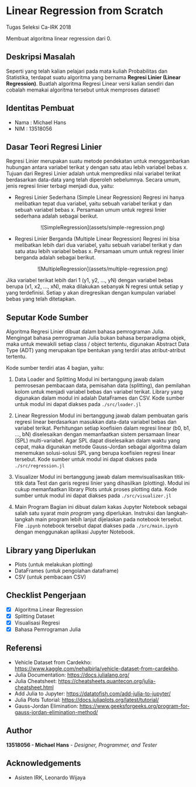 # Linear Regression from Scratch
Tugas Seleksi Ca-IRK 2018

Membuat algoritma linear regression dari 0.

## Deskripsi Masalah
Seperti yang telah kalian pelajari pada mata kuliah Probabilitas dan Statistika, terdapat suatu algoritma yang bernama <b>Regresi Linier (Linear Regression)</b>. Buatlah algoritma Regresi Linear versi kalian sendiri dan cobalah memakai algoritma tersebut untuk memproses dataset!

## Identitas Pembuat
- Nama    : Michael Hans
- NIM     : 13518056

## Dasar Teori Regresi Linier
Regresi Linier merupakan suatu metode pendekatan untuk menggambarkan hubungan antara variabel terikat y dengan satu atau lebih variabel bebas x. Tujuan dari Regresi Linier adalah untuk memprediksi nilai variabel terikat berdasarkan data-data yang telah diperoleh sebelumnya. Secara umum, jenis regresi linier terbagi menjadi dua, yaitu:
- Regresi Linier Sederhana (Simple Linear Regression)
  Regresi ini hanya melibatkan tepat dua variabel, yaitu sebuah variabel terikat y dan sebuah variabel bebas x. Persamaan umum untuk regresi linier sederhana adalah sebagai berikut.
  <p align="center">
  ![SimpleRegression](assets/simple-regression.png)
  </p>

- Regresi Linier Berganda (Multiple Linear Regression)
  Regresi ini bisa melibatkan lebih dari dua variabel, yaitu sebuah variabel terikat y dan satu atau lebih variabel bebas x. Persamaan umum untuk regresi linier berganda adalah sebagai berikut.
  <p align="center">
  ![MultipleRegression](assets/multiple-regression.png)
  </p>

Jika variabel terikat lebih dari 1 (y1, y2, ..., yN) dengan variabel bebas berupa (x1, x2, ..., xN), maka dilakukan sebanyak N regresi untuk setiap y yang terdefinisi. Setiap y akan diregresikan dengan kumpulan variabel bebas yang telah ditetapkan.

## Seputar Kode Sumber
Algoritma Regresi Linier dibuat dalam bahasa pemrograman Julia. Mengingat bahasa pemrograman Julia bukan bahasa berparadigma objek, maka untuk mewakili setiap class / object tertentu, digunakan Abstract Data Type (ADT) yang merupakan tipe bentukan yang terdiri atas atribut-atribut tertentu.

Kode sumber terdiri atas 4 bagian, yaitu:
1. Data Loader and Splitting
   Modul ini bertanggung jawab dalam pemrosesan pembacaan data, pemisahan data (splitting), dan pemilahan kolom untuk menjadi variabel bebas dan variabel terikat. Library yang digunakan dalam modul ini adalah DataFrames dan CSV. Kode sumber untuk modul ini dapat diakses pada `./src/loader.jl`

2. Linear Regression
   Modul ini bertanggung jawab dalam pembuatan garis regresi linear berdasarkan masukkan data-data variabel bebas dan variabel terikat. Perhitungan setiap koefisien dalam regresi linear (b0, b1, ..., bN) diselesaikan dengan memanfaatkan sistem persamaan linear (SPL) multi-variabel. Agar SPL dapat diselesaikan dalam waktu yang cepat, maka digunakan metode Gauss-Jordan sebagai algoritma dalam menemukan solusi-solusi SPL yang berupa koefisien regresi linear tersebut. Kode sumber untuk modul ini dapat diakses pada `./src/regression.jl`

3. Visualizer
   Modul ini bertanggung jawab dalam memvisualisasikan titik-titik data Test dan garis regresi linier yang dihasilkan (plotting). Modul ini cukup memanfaatkan library Plots untuk proses plotting data. Kode sumber untuk modul ini dapat diakses pada `./src/visualizer.jl`

4. Main Program
   Bagian ini dibuat dalam kakas Jupyter Notebook sebagai salah satu syarat *main program* yang diperlukan. Instruksi dan langkah-langkah main program lebih lanjut dijelaskan pada notebook tersebut. File `.ipynb` notebook tersebut dapat diakses pada `./src/main.ipynb` dengan menggunakan aplikasi Jupyter Notebook.

## Library yang Diperlukan
- Plots (untuk melakukan plotting)
- DataFrames (untuk pengolahan dataframe)
- CSV (untuk pembacaan CSV)

## Checklist Pengerjaan
- [X] Algoritma Linear Regression
- [X] Splitting Dataset
- [X] Visualisasi Regresi
- [X] Bahasa Pemrograman Julia

## Referensi
- Vehicle Dataset from Cardekho: https://www.kaggle.com/nehalbirla/vehicle-dataset-from-cardekho.
- Julia Documentation: https://docs.julialang.org/
- Julia Cheatsheet: https://cheatsheets.quantecon.org/julia-cheatsheet.html
- Add Julia to Jupyter: https://datatofish.com/add-julia-to-jupyter/
- Julia Plots Tutorial: https://docs.juliaplots.org/latest/tutorial/
- Gauss-Jordan Elimination: https://www.geeksforgeeks.org/program-for-gauss-jordan-elimination-method/

## Author
**13518056 - Michael Hans** - *Designer, Programmer, and Tester*

## Acknowledgements
* Asisten IRK, Leonardo Wijaya
